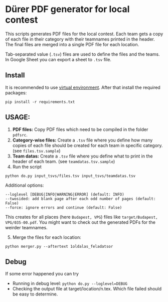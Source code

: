 # Dürer PDF generator for local contest

This scripts generates PDF files for the local contest. Each team gets a copy of each file in their category with their teamnames printed in the header. The final files are merged into a single PDF file for each location.

Tab-separated value (`.tsv`) files are used to define the files and the teams. In Google Sheet you can export a sheet to `.tsv` file.

## Install

It is recommended to use [virtual environment](https://docs.python.org/3/tutorial/venv.html). After that install the required packages:

```
pip install -r requirements.txt
```

## USAGE:

1) **PDF files:** Copy PDF files which need to be compiled in the folder `pdfsrc`.
2) **Category-wise files:** Create a `.tsv` file where you define how many copies of each file should be created for each team in specific category. (see `files.tsv.sample`)
3) **Team datas:** Create a `.tsv` file where you define what to print in the header of each team. (see `teamdatas.tsv.sample`)
4) Run the script
```
python do.py input_tsvs/files.tsv input_tsvs/teamdatas.tsv
```
Additional options:
```
--loglevel [DEBUG|INFO|WARNING|ERROR] (default: INFO)
--twosided: add blank page after each odd number of pages (default: False)
--force: ignore errors and continue (default: False)
```

This creates for all places (here `Budapest, VPG`) files like `target/Budapest, VPG/035-00.pdf`.
You might want to check out the generated PDFs for the weirder teamnames.

5) Merge the files for each location:
```
python merger.py --aftertext 1oldalas_feladatsor
```

## Debug

If some error happened you can try
- Running in debug level: `python do.py --loglevel=DEBUG`
- Checking the output file at target/location/n.tex. Which file failed should be easy to determine.

